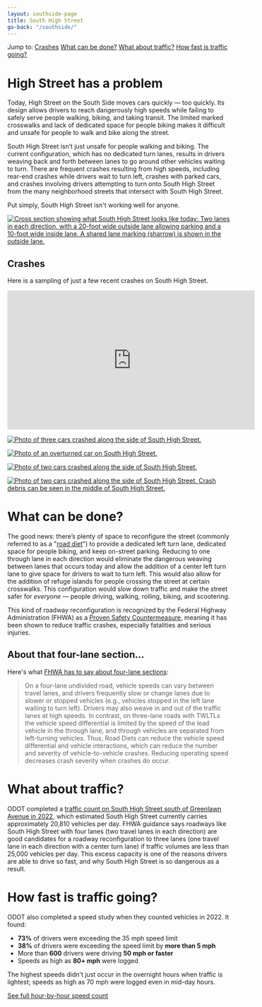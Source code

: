 ```yaml
---
layout: southside-page
title: South High Street
go-back: "/southside/"
---
```

<div class="jump-to">
    <span class="jump-to__prompt">Jump to:</span>
    <a href="#crashes" class="jump-to__link">Crashes</a>
    <a href="#what-can-be-done" class="jump-to__link">What can be done?</a>
    <a href="#what-about-traffic" class="jump-to__link">What about traffic?</a>
    <a href="#how-fast-is-traffic-going" class="jump-to__link">How fast is traffic going?</a>
</div>

# High Street has a problem
Today, High Street on the South Side moves cars quickly &mdash; too quickly. Its design allows drivers to reach dangerously high speeds while failing to safely serve people walking, biking, and taking transit. The limited marked crosswalks and lack of dedicated space for people biking makes it difficult and unsafe for people to walk and bike along the street.

South High Street isn’t just unsafe for people walking and biking. The current configuration, which has no dedicated turn lanes, results in drivers weaving back and forth between lanes to go around other vehicles waiting to turn. There are frequent crashes resulting from high speeds, including rear-end crashes while drivers wait to turn left, crashes with parked cars, and crashes involving drivers attempting to turn onto South High Street from the many neighborhood streets that intersect with South High Street.

Put simply, South High Street isn't working well for anyone.

<a href="https://files.soltesz.xyz/southside/high/south-high-today.png"><img src="https://files.soltesz.xyz/southside/high/south-high-today.png" alt="Cross section showing what South High Street looks like today: Two lanes in each direction, with a 20-foot wide outside lane allowing parking and a 10-foot wide inside lane. A shared lane marking (sharrow) is shown in the outside lane." class="page-figure__image"></a>

## Crashes
Here is a sampling of just a few recent crashes on South High Street.

<div class="video-container video-container--youtube">
    <iframe class="youtube-video" width="560" height="315" src="https://www.youtube-nocookie.com/embed/jxm6QUfLYss?si=-jx5u225T4eLdN40" title="YouTube video player" frameborder="0" allow="accelerometer; autoplay; clipboard-write; encrypted-media; gyroscope; picture-in-picture; web-share" allowfullscreen></iframe>
</div>

<a href="https://files.soltesz.xyz/southside/high/crash01.JPG"><img src="https://files.soltesz.xyz/southside/high/crash01.JPG" alt="Photo of three cars crashed along the side of South High Street." class="page-figure__image"></a>

<a href="https://files.soltesz.xyz/southside/high/crash02.jpeg"><img src="https://files.soltesz.xyz/southside/high/crash02.jpeg" alt="Photo of an overturned car on South High Street." class="page-figure__image"></a>

<a href="https://files.soltesz.xyz/southside/high/crash03.JPG"><img src="https://files.soltesz.xyz/southside/high/crash03.JPG" alt="Photo of two cars crashed along the side of South High Street." class="page-figure__image"></a>

<a href="https://files.soltesz.xyz/southside/high/crash05.JPG"><img src="https://files.soltesz.xyz/southside/high/crash05.JPG" alt="Photo of two cars crashed along the side of South High Street. Crash debris can be seen in the middle of South High Street." class="page-figure__image"></a>

# What can be done?
The good news: there’s plenty of space to reconfigure the street (commonly referred to as a "[road diet](https://highways.dot.gov/safety/other/road-diets/road-diet-desk-reference/1-road-diet-overview)") to provide a dedicated left turn lane, dedicated space for people biking, and keep on-street parking. Reducing to one through lane in each direction would eliminate the dangerous weaving between lanes that occurs today and allow the addition of a center left turn lane to give space for drivers to wait to turn left. This would also allow for the addition of refuge islands for people crossing the street at certain crosswalks. This configuration would slow down traffic and make the street safer for *everyone* &mdash; people driving, walking, rolling, biking, and scootering.

This kind of roadway reconfiguration is recognized by the Federal Highway Administration (FHWA) as a [Proven Safety Countermeasure](https://highways.dot.gov/safety/proven-safety-countermeasures), meaning it has been shown to reduce traffic crashes, especially fatalities and serious injuries.

<!--Here's an image of what it could look like &mdash; all possible without moving the existing curbs.

<a href="https://files.soltesz.xyz/southside/high/south-high-possible.png"><img src="https://files.soltesz.xyz/southside/high/south-high-possible.png" alt="Cross section showing a potential reconfiguration of South High Street, with a 7-foot wide bike lane in each direction separated from parked cars/traffic with a 4-foot wide curbed median. There is a parking lane on one side of the road, with 10-foot wide travel lanes in each direction and a 10-foot wide center turn lane." class="page-figure__image"></a>

While the image above shows concrete medians between the bike lane and travel/parking lanes, this reconfiguration could be implemented with quick-build materials like flex posts and concrete parking stops (similar to [what was done on East Long Street downtown](https://www.nbc4i.com/news/local-news/columbus/downtown-columbus-gets-small-stretch-of-new-protected-bike-lane/) and is [planned for East Broad Street on the Near East Side](https://columbusunderground.com/protected-bike-lanes-coming-to-east-broad-street-bw1/)) until funding for more permanent materials is available.

This is also just one possible configuration; the parking lane could alternate sides of the street (similar to Parsons Avenue), and other adjustments could be made based on context.-->

## About that four-lane section...
Here's what [FHWA has to say about four-lane sections](https://highways.dot.gov/safety/other/road-diets/road-diet-informational-guide/2-why-consider-road-diet):

> On a four-lane undivided road, vehicle speeds can vary between travel lanes, and drivers frequently slow or change lanes due to slower or stopped vehicles (e.g., vehicles stopped in the left lane waiting to turn left). Drivers may also weave in and out of the traffic lanes at high speeds. In contrast, on three-lane roads with TWLTLs the vehicle speed differential is limited by the speed of the lead vehicle in the through lane, and through vehicles are separated from left-turning vehicles. Thus, Road Diets can reduce the vehicle speed differential and vehicle interactions, which can reduce the number and severity of vehicle-to-vehicle crashes. Reducing operating speed decreases crash severity when crashes do occur.

# What about traffic?
ODOT completed a [traffic count on South High Street south of Greenlawn Avenue in 2022](http://odot.ms2soft.com/tcds/set_session.asp?loc=odot&ext=y&LOCAL_ID=2725), which estimated South High Street currently carries approximately 20,810 vehicles per day. FHWA guidance says roadways like South High Street with four lanes (two travel lanes in each direction) are good candidates for a roadway reconfiguration to three lanes (one travel lane in each direction with a center turn lane) if traffic volumes are less than 25,000 vehicles per day. This excess capacity is one of the reasons drivers are able to drive so fast, and why South High Street is so dangerous as a result.

# How fast is traffic going?
ODOT also completed a speed study when they counted vehicles in 2022. It found:

- **73%** of drivers were exceeding the 35 mph speed limit
- **38%** of drivers were exceeding the speed limit by **more than 5 mph**
- More than **600** drivers were driving **50 mph or faster**
- Speeds as high as **80+ mph** were logged

The highest speeds didn't just occur in the overnight hours when traffic is lightest; speeds as high as 70 mph were logged even in mid-day hours.

<a href="/southside/high/speed" class="button"><i class="fas fa-tachometer-alt-fast button__icon button__icon--left"></i> See full hour-by-hour speed count</a>
